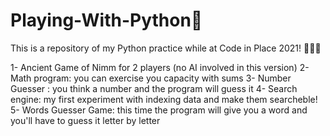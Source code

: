 # Playing-With-Python🚀

This is a repository of my Python practice while at Code in Place 2021! 👩🏽‍🚀 

1- Ancient Game of Nimm for 2 players (no AI involved in this version)
2- Math program: you can exercise you capacity with sums
3- Number Guesser : you think a number and the program will guess it
4- Search engine: my first experiment with indexing data and make them searcheble!
5- Words Guesser Game: this time the program will give you a word and you'll have to guess it letter by letter

